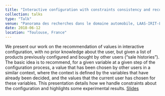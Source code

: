 ```yaml
---
title: "Interactive configuration with constraints consistency and recommendation"
collection: talks
type: "Talk"
venue: "Panorama des recherches dans le domaine automobile, LAAS-IRIT-Laplace"
date: 2018-06-12
location: "Toulouse, France"
---
```


We present our work on the recommendation of values in interactive configuration, with no prior knowledge about the user, but given a list of products previously configured and bought by other users (“sale histories”). The basic idea is to recommend, for a given variable at a given step of the configuration process, a value that has been chosen by other users in a similar context, where the context is defined by the variables that have already been decided, and the values that the current user has chosen for these variables. This presentation details how we handle constraints about the configuration and highlights some experimental results. [Slides](https://pfgimenez.github.io/files/panorama-auto.pdf)
